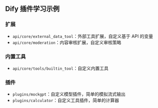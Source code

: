 ## Dify 插件学习示例

### 扩展

- `api/core/external_data_tool`：外部工具扩展，自定义基于 API 的变量
- `api/core/moderation`：内容审核扩展，自定义审核策略

### 内置工具

- `api/core/tools/builtin_tool`：自定义内置工具

### 插件

- `plugins/mockgpt`：自定义模型插件，简单的模拟流式输出
- `plugins/calculator`：自定义工具插件，简单的计算器
